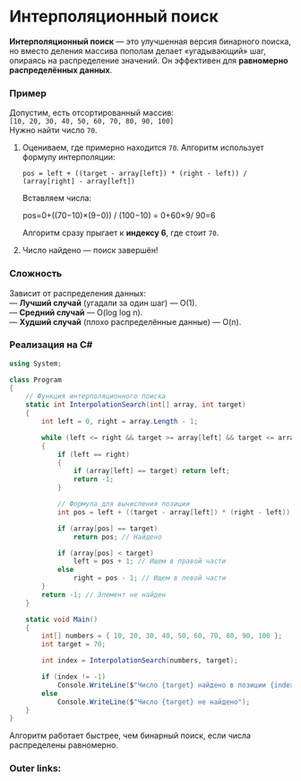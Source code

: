  
# Интерполяционный поиск

**Интерполяционный поиск** — это улучшенная версия бинарного поиска, но вместо деления массива пополам делает «угадывающий» шаг, опираясь на распределение значений. Он эффективен для **равномерно распределённых данных**.

### **Пример**

Допустим, есть отсортированный массив:  
`[10, 20, 30, 40, 50, 60, 70, 80, 90, 100]`  
Нужно найти число `70`.

1. Оцениваем, где примерно находится `70`. Алгоритм использует формулу интерполяции:
    
    `pos = left + ((target - array[left]) * (right - left)) / (array[right] - array[left])`
    
    Вставляем числа:
    
    pos=0+((70−10)×(9−0)) / (100−10) = 0+60×9/ 90=6
    
    Алгоритм сразу прыгает к **индексу 6**, где стоит `70`.
    
2. Число найдено — поиск завершён!
    

### **Сложность**

Зависит от распределения данных:  
— **Лучший случай** (угадали за один шаг) — O(1).  
— **Средний случай** — O(log log n).  
— **Худший случай** (плохо распределённые данные) — O(n).

### **Реализация на C#**

```csharp
using System;

class Program
{
    // Функция интерполяционного поиска
    static int InterpolationSearch(int[] array, int target)
    {
        int left = 0, right = array.Length - 1;

        while (left <= right && target >= array[left] && target <= array[right])
        {
            if (left == right)
            {
                if (array[left] == target) return left;
                return -1;
            }

            // Формула для вычисления позиции
            int pos = left + ((target - array[left]) * (right - left)) / (array[right] - array[left]);

            if (array[pos] == target)
                return pos; // Найдено

            if (array[pos] < target)
                left = pos + 1; // Ищем в правой части
            else
                right = pos - 1; // Ищем в левой части
        }
        return -1; // Элемент не найден
    }

    static void Main()
    {
        int[] numbers = { 10, 20, 30, 40, 50, 60, 70, 80, 90, 100 };
        int target = 70;

        int index = InterpolationSearch(numbers, target);

        if (index != -1)
            Console.WriteLine($"Число {target} найдено в позиции {index}");
        else
            Console.WriteLine($"Число {target} не найдено");
    }
}
```

Алгоритм работает быстрее, чем бинарный поиск, если числа распределены равномерно.

### Outer links:

